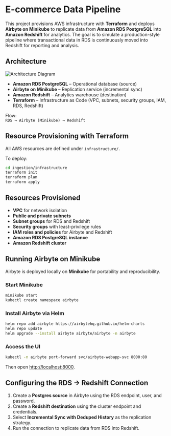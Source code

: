 # E-commerce Data Pipeline

This project provisions AWS infrastructure with **Terraform** and deploys **Airbyte on Minikube** to replicate data from **Amazon RDS PostgreSQL** into **Amazon Redshift** for analytics. The goal is to simulate a production-style pipeline where transactional data in RDS is continuously moved into Redshift for reporting and analysis.

## Architecture
![Architecture Diagram](docs/architecture_diagram.png)

- **Amazon RDS PostgreSQL** – Operational database (source)
- **Airbyte on Minikube** – Replication service (incremental sync)
- **Amazon Redshift** – Analytics warehouse (destination)
- **Terraform** – Infrastructure as Code (VPC, subnets, security groups, IAM, RDS, Redshift)

Flow:  
`RDS → Airbyte (Minikube) → Redshift`

## Resource Provisioning with Terraform
All AWS resources are defined under `infrastructure/`.

To deploy:
```bash
cd ingestion/infrastructure
terraform init
terraform plan
terraform apply
```

## Resources Provisioned
- **VPC** for network isolation  
- **Public and private subnets**  
- **Subnet groups** for RDS and Redshift  
- **Security groups** with least-privilege rules  
- **IAM roles and policies** for Airbyte and Redshift  
- **Amazon RDS PostgreSQL instance**  
- **Amazon Redshift cluster**  

## Running Airbyte on Minikube
Airbyte is deployed locally on **Minikube** for portability and reproducibility.

### Start Minikube 
```bash
minikube start
kubectl create namespace airbyte
```
### Install Airbyte via Helm
```bash
helm repo add airbyte https://airbytehq.github.io/helm-charts
helm repo update
helm upgrade --install airbyte airbyte/airbyte -n airbyte
```
### Access the UI
```bash
kubectl -n airbyte port-forward svc/airbyte-webapp-svc 8000:80
```
Then open [http://localhost:8000](http://localhost:8000).

## Configuring the RDS → Redshift Connection
1. Create a **Postgres source** in Airbyte using the RDS endpoint, user, and password.  
2. Create a **Redshift destination** using the cluster endpoint and credentials.  
3. Select **Incremental Sync with Deduped History** as the replication strategy.  
4. Run the connection to replicate data from RDS into Redshift.